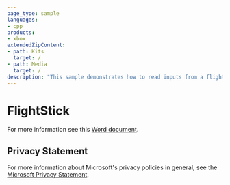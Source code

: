 ```yaml
---
page_type: sample
languages:
- cpp
products:
- xbox
extendedZipContent:
- path: Kits
  target: /
- path: Media
  target: /
description: "This sample demonstrates how to read inputs from a flightstick on the Xbox One."
---
```


# FlightStick

For more information see this [Word document](https://github.com/microsoft/Xbox-ATG-Samples/blob/master/XDKSamples/System/FlightStick/Readme.docx).

## Privacy Statement

For more information about Microsoft's privacy policies in general, see the [Microsoft Privacy Statement](https://privacy.microsoft.com/privacystatement/).
